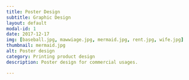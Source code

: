 ```yaml
---
title: Poster Design
subtitle: Graphic Design
layout: default
modal-id: 1
date: 2017-12-17
img: [baseball.jpg, mawwiage.jpg, mermaid.jpg, rent.jpg, wife.jpg]
thumbnail: mermaid.jpg
alt: Poster design
category: Printing product design 
description: Poster design for commercial usages.

---
```

